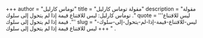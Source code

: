 +++
author = "توماس كارليل"
title = "مقولة توماس كارليل"
description = "مقولة توماس كارليل: ليس للاقتناع قيمة إذا لم يتحول إلى سلوك ."
quote = '''ليس للاقتناع قيمة إذا لم يتحول إلى سلوك .''' 
slug = "ليس-للاقتناع-قيمة-إذا-لم-يتحول-إلى-سلوك-"
+++
ليس للاقتناع قيمة إذا لم يتحول إلى سلوك .
